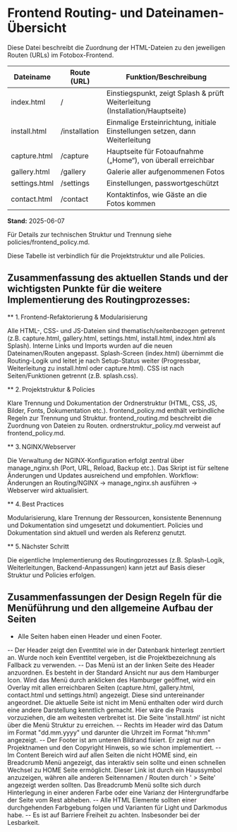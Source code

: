# Frontend Routing- und Dateinamen-Übersicht

Diese Datei beschreibt die Zuordnung der HTML-Dateien zu den jeweiligen Routen (URLs) im Fotobox-Frontend.

| Dateiname      | Route (URL)      | Funktion/Beschreibung                                                        |
|---------------|------------------|-------------------------------------------------------------------------------|
| index.html    | /                | Einstiegspunkt, zeigt Splash & prüft Weiterleitung (Installation/Hauptseite)  |
| install.html  | /installation    | Einmalige Ersteinrichtung, initiale Einstellungen setzen, dann Weiterleitung  |
| capture.html  | /capture         | Hauptseite für Fotoaufnahme („Home“), von überall erreichbar                  |
| gallery.html  | /gallery         | Galerie aller aufgenommenen Fotos                                             |
| settings.html | /settings        | Einstellungen, passwortgeschützt                                              |
| contact.html  | /contact         | Kontaktinfos, wie Gäste an die Fotos kommen                                   |

**Stand:** 2025-06-07

Für Details zur technischen Struktur und Trennung siehe policies/frontend_policy.md.

Diese Tabelle ist verbindlich für die Projektstruktur und alle Policies.

## Zusammenfassung des aktuellen Stands und der wichtigsten Punkte für die weitere Implementierung des Routingprozesses:

** 1. Frontend-Refaktorierung & Modularisierung

Alle HTML-, CSS- und JS-Dateien sind thematisch/seitenbezogen getrennt (z.B. capture.html, gallery.html, settings.html, install.html, index.html als Splash).
Interne Links und Imports wurden auf die neuen Dateinamen/Routen angepasst.
Splash-Screen (index.html) übernimmt die Routing-Logik und leitet je nach Setup-Status weiter (Progressbar, Weiterleitung zu install.html oder capture.html).
CSS ist nach Seiten/Funktionen getrennt (z.B. splash.css).

** 2. Projektstruktur & Policies

Klare Trennung und Dokumentation der Ordnerstruktur (HTML, CSS, JS, Bilder, Fonts, Dokumentation etc.).
frontend_policy.md enthält verbindliche Regeln zur Trennung und Struktur.
frontend_routing.md beschreibt die Zuordnung von Dateien zu Routen.
ordnerstruktur_policy.md verweist auf frontend_policy.md.

** 3. NGINX/Webserver

Die Verwaltung der NGINX-Konfiguration erfolgt zentral über manage_nginx.sh (Port, URL, Reload, Backup etc.).
Das Skript ist für seltene Änderungen und Updates ausreichend und empfohlen.
Workflow: Änderungen an Routing/NGINX → manage_nginx.sh ausführen → Webserver wird aktualisiert.

** 4. Best Practices

Modularisierung, klare Trennung der Ressourcen, konsistente Benennung und Dokumentation sind umgesetzt und dokumentiert.
Policies und Dokumentation sind aktuell und werden als Referenz genutzt.

** 5. Nächster Schritt

Die eigentliche Implementierung des Routingprozesses (z.B. Splash-Logik, Weiterleitungen, Backend-Anpassungen) kann jetzt auf Basis dieser Struktur und Policies erfolgen.

## Zusammenfassungen der Design Regeln für die Menüführung und den allgemeine Aufbau der Seiten

- Alle Seiten haben einen Header und einen Footer. 

-- Der Header zeigt den Eventtitel wie in der Datenbank hinterlegt zenrtiert an. Wurde noch kein Eventtitel vergeben, ist die Projektbezeichnung als Fallback zu verwenden.
-- Das Menü ist an der linken Seite des Header anzuordnen. Es besteht in der Standard Ansicht nur aus dem Hamburger Icon. Wird das Menü durch anklicken des Hamburger geöffnet,
   wird ein Overlay mit allen erreichbaren Seiten (capture.html, gallery.html, contact.html und settings.html) angezeigt. Diese sind untereinander angeordnet. Die aktuelle Seite ist nicht im Menü enthalten oder wird durch eine andere Darstellung kenntlich gemacht. Hier wäre die Praxis vorzuziehen, die am weitesten verbreitet ist. Die Seite 'install.html' ist nicht über die Menü Struktur zu erreichen.
-- Rechts im Header wird das Datum im Format "dd.mm.yyyy" und darunter die Uhrzeit im Format "hh:mm" angezeigt.
-- Der Footer ist am unteren Bildrand fixiert. Er zeigt nur den Projektnamen und den Copyright Hinweis, so wie schon implementiert.
-- Im Content Bereich wird auf allen Seiten die nicht HOME sind, ein Breadcrumb Menü angezeigt, das interaktiv sein sollte und einen schnellen Wechsel zu HOME Seite ermöglicht. 
   Dieser Link ist durch ein Haussymbol anzuzeigen, währen alle anderen Seitennamen / Routen durch ' > Seite' angezeigt werden sollten. Das Breadcrumb Menü sollte sich durch Hinterlegung in einer anderen Farbe oder eine Varianz der Hintergrundfarbe der Seite vom Rest abheben.
-- Alle HTML Elemente sollten einer durchgehenden Farbgebung folgen und Varianten für Light und Darkmodus habe.
-- Es ist auf Barriere Freiheit zu achten. Insbesonder bei der Lesbarkeit.